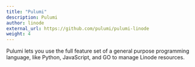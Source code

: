 ```yaml
---
title: "Pulumi"
description: Pulumi
author: linode
external_url: https://github.com/pulumi/pulumi-linode
weight: 4
---
```


Pulumi lets you use the full feature set of a general purpose programming language, like Python, JavaScript, and GO to manage Linode resources.
